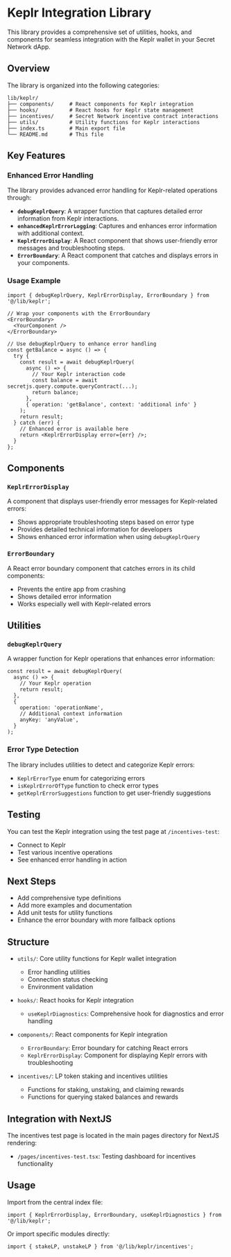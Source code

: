 # Keplr Integration Library

This library provides a comprehensive set of utilities, hooks, and components for seamless integration with the Keplr wallet in your Secret Network dApp.

## Overview

The library is organized into the following categories:

```
lib/keplr/
├── components/     # React components for Keplr integration
├── hooks/          # React hooks for Keplr state management
├── incentives/     # Secret Network incentive contract interactions
├── utils/          # Utility functions for Keplr interactions
├── index.ts        # Main export file
└── README.md       # This file
```

## Key Features

### Enhanced Error Handling

The library provides advanced error handling for Keplr-related operations through:

- **`debugKeplrQuery`**: A wrapper function that captures detailed error information from Keplr interactions.
- **`enhancedKeplrErrorLogging`**: Captures and enhances error information with additional context.
- **`KeplrErrorDisplay`**: A React component that shows user-friendly error messages and troubleshooting steps.
- **`ErrorBoundary`**: A React component that catches and displays errors in your components.

### Usage Example

```tsx
import { debugKeplrQuery, KeplrErrorDisplay, ErrorBoundary } from '@/lib/keplr';

// Wrap your components with the ErrorBoundary
<ErrorBoundary>
  <YourComponent />
</ErrorBoundary>

// Use debugKeplrQuery to enhance error handling
const getBalance = async () => {
  try {
    const result = await debugKeplrQuery(
      async () => {
        // Your Keplr interaction code
        const balance = await secretjs.query.compute.queryContract(...);
        return balance;
      },
      { operation: 'getBalance', context: 'additional info' }
    );
    return result;
  } catch (err) {
    // Enhanced error is available here
    return <KeplrErrorDisplay error={err} />;
  }
};
```

## Components

### `KeplrErrorDisplay`

A component that displays user-friendly error messages for Keplr-related errors:

- Shows appropriate troubleshooting steps based on error type
- Provides detailed technical information for developers
- Shows enhanced error information when using `debugKeplrQuery`

### `ErrorBoundary`

A React error boundary component that catches errors in its child components:

- Prevents the entire app from crashing
- Shows detailed error information
- Works especially well with Keplr-related errors

## Utilities

### `debugKeplrQuery`

A wrapper function for Keplr operations that enhances error information:

```tsx
const result = await debugKeplrQuery(
  async () => {
    // Your Keplr operation
    return result;
  },
  {
    operation: 'operationName',
    // Additional context information
    anyKey: 'anyValue',
  }
);
```

### Error Type Detection

The library includes utilities to detect and categorize Keplr errors:

- `KeplrErrorType` enum for categorizing errors
- `isKeplrErrorOfType` function to check error types
- `getKeplrErrorSuggestions` function to get user-friendly suggestions

## Testing

You can test the Keplr integration using the test page at `/incentives-test`:

- Connect to Keplr
- Test various incentive operations
- See enhanced error handling in action

## Next Steps

- Add comprehensive type definitions
- Add more examples and documentation
- Add unit tests for utility functions
- Enhance the error boundary with more fallback options

## Structure

- `utils/`: Core utility functions for Keplr wallet integration

  - Error handling utilities
  - Connection status checking
  - Environment validation

- `hooks/`: React hooks for Keplr integration

  - `useKeplrDiagnostics`: Comprehensive hook for diagnostics and error handling

- `components/`: React components for Keplr integration

  - `ErrorBoundary`: Error boundary for catching React errors
  - `KeplrErrorDisplay`: Component for displaying Keplr errors with troubleshooting

- `incentives/`: LP token staking and incentives utilities

  - Functions for staking, unstaking, and claiming rewards
  - Functions for querying staked balances and rewards

## Integration with NextJS

The incentives test page is located in the main pages directory for NextJS rendering:

- `/pages/incentives-test.tsx`: Testing dashboard for incentives functionality

## Usage

Import from the central index file:

```tsx
import { KeplrErrorDisplay, ErrorBoundary, useKeplrDiagnostics } from '@/lib/keplr';
```

Or import specific modules directly:

```tsx
import { stakeLP, unstakeLP } from '@/lib/keplr/incentives';
```
